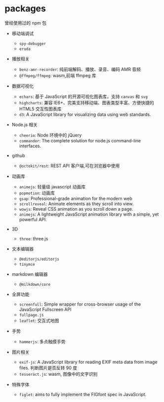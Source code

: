 # packages

曾经使用过的 npm 包

- 移动端调试

  - `spy-debugger`
  - `eruda`

- 播放相关

  - `benz-amr-recorder`: 纯前端解码、播放、录音、编码 AMR 音频
  - `@ffmpeg/ffmpeg`: wasm,前端 ffmpeg 库

- 数据可视化

  - `echars`: 基于 JavaScript 的开源可视化图表库，支持 `canvas` 和 `svg`
  - `highcharts`: 兼容 IE6+、完美支持移动端、图表类型丰富、方便快捷的 HTML5 交互性图表库
  - `d3`: A JavaScript library for visualizing data using web standards.

- Node.js 相关

  - `cheerio`: Node 环境中的 jQuery
  - `commander`: The complete solution for node.js command-line interfaces.

- github
  - `@octokit/rest`: REST API 客户端,可在浏览器中使用

- 动画库

  - `animejs`: 轻量级 javascript 动画库
  - `popmotion`: 动画库
  - `gsap`: Professional-grade animation for the modern web
  - `scrollreveal`: Animate elements as they scroll into view.
  - `wowjs`: Reveal CSS animation as you scroll down a page.
  - `animejs`: A lightweight JavaScript animation library with a simple, yet powerful API.

- 3D

  - `three`: three.js

- 文本编辑器

  - `@editorjs/editorjs`
  - `tinymce`

- markdown 编辑器
  - `@milkdown/core`

- 全屏功能

  - `screenfull`: Simple wrapper for cross-browser usage of the JavaScript Fullscreen API
  - `fullpage.js`
  - `leaflet`: 交互式地图

- 手势

  - `hammerjs`: 多点触摸手势

- 图片相关

  - `exif-js`: A JavaScript library for reading EXIF meta data from image files. 判断图片是否反转 90 度
  - `tesseract.js`: wasm, 图像中的文字识别

- 特殊字体
  - `figlet`: aims to fully implement the FIGfont spec in JavaScript.
